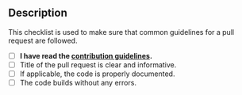 ## Description
<!--
Please add an informative description that covers the changes made by the pull request.

If applicable, reference the bug/issue that this pull request fixes here.
-->

This checklist is used to make sure that common guidelines for a pull request are followed.

- [ ] **I have read the [contribution guidelines](./CONTRIBUTING.md).**
- [ ] Title of the pull request is clear and informative.
- [ ] If applicable, the code is properly documented.
- [ ] The code builds without any errors.